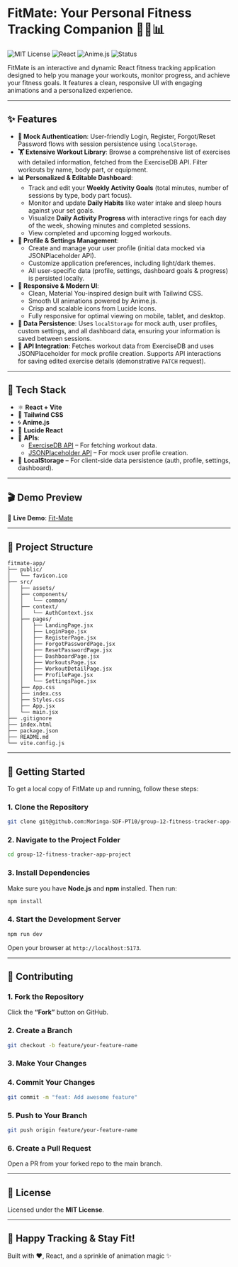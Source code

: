 # FitMate: Your Personal Fitness Tracking Companion 🏋️‍♀️📊
![MIT License](https://img.shields.io/badge/license-MIT-blue.svg)
![React](https://img.shields.io/badge/built%20with-React-61DAFB?logo=react)
![Anime.js](https://img.shields.io/badge/animation-Anime.js-ff69b4)
![Status](https://img.shields.io/badge/status-active-brightgreen)

FitMate is an interactive and dynamic React fitness tracking application designed to help you manage your workouts, monitor progress, and achieve your fitness goals. It features a clean, responsive UI with engaging animations and a personalized experience.

---

## ✨ Features

* **🔐 Mock Authentication**: User-friendly Login, Register, Forgot/Reset Password flows with session persistence using `localStorage`.
* **🏋️ Extensive Workout Library**: Browse a comprehensive list of exercises with detailed information, fetched from the ExerciseDB API. Filter workouts by name, body part, or equipment.
* **📊 Personalized & Editable Dashboard**:
    * Track and edit your **Weekly Activity Goals** (total minutes, number of sessions by type, body part focus).
    * Monitor and update **Daily Habits** like water intake and sleep hours against your set goals.
    * Visualize **Daily Activity Progress** with interactive rings for each day of the week, showing minutes and completed sessions.
    * View completed and upcoming logged workouts.
* **👤 Profile & Settings Management**:
    * Create and manage your user profile (initial data mocked via JSONPlaceholder API).
    * Customize application preferences, including light/dark themes.
    * All user-specific data (profile, settings, dashboard goals & progress) is persisted locally.
* **🎨 Responsive & Modern UI**:
    * Clean, Material You-inspired design built with Tailwind CSS.
    * Smooth UI animations powered by Anime.js.
    * Crisp and scalable icons from Lucide Icons.
    * Fully responsive for optimal viewing on mobile, tablet, and desktop.
* **🔄 Data Persistence**: Uses `localStorage` for mock auth, user profiles, custom settings, and all dashboard data, ensuring your information is saved between sessions.
* **🔧 API Integration**: Fetches workout data from ExerciseDB and uses JSONPlaceholder for mock profile creation. Supports API interactions for saving edited exercise details (demonstrative `PATCH` request).

---

## 🧰 Tech Stack

* ⚛️ **React + Vite**
* 🎨 **Tailwind CSS**
* 🌀 **Anime.js**
* 🎯 **Lucide React** 
* 🔗 **APIs**:
    * [ExerciseDB API](https://exercisedb-api.vercel.app/api/v1/exercises) – For fetching workout data.
    * [JSONPlaceholder API](https://jsonplaceholder.typicode.com/posts) – For mock user profile creation.
* 💾 **LocalStorage** – For client-side data persistence (auth, profile, settings, dashboard).

---

## 🎬 Demo Preview

🔗 **Live Demo**: [Fit-Mate](https://fit-mate.netlify.app/)

---

## 📂 Project Structure

```
fitmate-app/
├── public/
│   └── favicon.ico
├── src/
│   ├── assets/
│   ├── components/
│   │   └── common/
│   ├── context/
│   │   └── AuthContext.jsx
│   ├── pages/
│   │   ├── LandingPage.jsx
│   │   ├── LoginPage.jsx
│   │   ├── RegisterPage.jsx
│   │   ├── ForgotPasswordPage.jsx
│   │   ├── ResetPasswordPage.jsx
│   │   ├── DashboardPage.jsx
│   │   ├── WorkoutsPage.jsx
│   │   ├── WorkoutDetailPage.jsx
│   │   ├── ProfilePage.jsx
│   │   └── SettingsPage.jsx
│   ├── App.css
│   ├── index.css
│   ├── Styles.css
│   ├── App.jsx
│   └── main.jsx
├── .gitignore
├── index.html
├── package.json
├── README.md
└── vite.config.js
```

---

## 🚀 Getting Started

To get a local copy of FitMate up and running, follow these steps:

### 1. Clone the Repository

```bash
git clone git@github.com:Moringa-SDF-PT10/group-12-fitness-tracker-app-project.git
```

### 2. Navigate to the Project Folder

```bash
cd group-12-fitness-tracker-app-project
```

### 3. Install Dependencies

Make sure you have **Node.js** and **npm** installed. Then run:

```bash
npm install
```

### 4. Start the Development Server

```bash
npm run dev
```

Open your browser at `http://localhost:5173`.

---

## 🙌 Contributing

### 1. Fork the Repository

Click the **“Fork”** button on GitHub.

### 2. Create a Branch

```bash
git checkout -b feature/your-feature-name
```

### 3. Make Your Changes

### 4. Commit Your Changes

```bash
git commit -m "feat: Add awesome feature"
```

### 5. Push to Your Branch

```bash
git push origin feature/your-feature-name
```

### 6. Create a Pull Request

Open a PR from your forked repo to the main branch.

---

## 📄 License

Licensed under the **MIT License**.

---

## 💪 Happy Tracking & Stay Fit!

Built with ❤️, React, and a sprinkle of animation magic ✨
